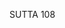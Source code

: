 SUTTA 108

[^1031]: MA says that after the Buddha's relics had been distributed, Ven. Ānanda had come to Rājagaha for the recitation of the Dhamma (at the first Great Council).

[^1032]: King Pajjota was a friend of King Bimbisāra of Magadha, who had been killed by his son Ajātasattu. According to MA, Ajātasattu thought King Pajjota might seek to avenge his friend's murder.

[^1033]: See DN 16.1.2-5/iii.72-76.

[^1034]: The import of this statement is that the Sangha is not governed by the personal judgements of its members but by the Dhamma and disciplinary code laid down for it by the Buddha. In this the bhikkhus follow the Buddha's final injunction: "What I have taught and explained to you as Dhamma and Discipline will, at my passing, be your teacher" (DN 16.6.1/ii.154).

[^1035]: See n. 525 .

